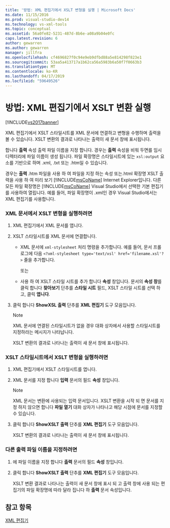 ```yaml
---
title: '방법: XML 편집기에서 XSLT 변형을 실행 | Microsoft Docs'
ms.date: 11/15/2016
ms.prod: visual-studio-dev14
ms.technology: vs-xml-tools
ms.topic: conceptual
ms.assetid: 56a0fe82-5231-487d-8b6e-a08a9b04e0fc
caps.latest.revision: 6
author: gewarren
ms.author: gewarren
manager: jillfra
ms.openlocfilehash: cf4696827f0c94e9eb9dfbd88a5e814298f823e1
ms.sourcegitcommit: 53aa5a413717a1b62ca56a5983b6a50f7f0663b3
ms.translationtype: MT
ms.contentlocale: ko-KR
ms.lasthandoff: 04/17/2019
ms.locfileid: "59649526"
---
```

# <a name="how-to-execute-an-xslt-transformation-from-the-xml-editor"></a>방법: XML 편집기에서 XSLT 변환 실행
[!INCLUDE[vs2017banner](../includes/vs2017banner.md)]

XML 편집기에서 XSLT 스타일시트를 XML 문서에 연결하고 변형을 수행하며 출력을 볼 수 있습니다. XSLT 변환의 결과로 나타나는 출력이 새 문서 창에 표시됩니다.  
  
 합니다 **출력** 속성 출력 파일 이름을 지정 합니다. 경우는 **출력** 속성을 비워 두면를 임시 디렉터리에 파일 이름이 생성 됩니다. 파일 확장명은 스타일시트에 있는 `xsl:output` 요소를 기반으로 하며 .xml, .txt 또는 .htm일 수 있습니다.  
  
 경우는 **출력** .htm 파일을 사용 하 여 파일을 지정 하는 속성 또는.html 확장명 XSLT 출력을 사용 하 여 미리 보기 [!INCLUDE[msCoName](../includes/msconame-md.md)] Internet Explorer입니다. 다른 모든 파일 확장명은 [!INCLUDE[msCoName](../includes/msconame-md.md)] Visual Studio에서 선택한 기본 편집기를 사용하여 열립니다. 예를 들어, 파일 확장명이 .xml인 경우 Visual Studio에서는 XML 편집기를 사용합니다.  
  
### <a name="to-execute-an-xslt-transformation-from-an-xml-document"></a>XML 문서에서 XSLT 변형을 실행하려면  
  
1.  XML 편집기에서 XML 문서를 엽니다.  
  
2.  XSLT 스타일시트를 XML 문서에 연결합니다.  
  
    -   XML 문서에 `xml-stylesheet` 처리 명령을 추가합니다. 예를 들어, 문서 프롤로그에 다음 `<?xml-stylesheet type='text/xsl' href='filename.xsl'?>` 줄을 추가합니다.  
  
         또는  
  
    -   사용 하 여 XSLT 스타일 시트를 추가 합니다 **속성** 창입니다. 문서의 **속성 창**를 클릭 합니다 **찾아보기** 단추를 **스타일 시트** 필드, XSLT 스타일 시트를 선택 하 고, 클릭 **엽니다**.  
  
3.  클릭 합니다 **ShowXSL 출력** 단추를 **XML 편집기** 도구 모음입니다.  
  
    > [!NOTE]
    >  XML 문서에 연결된 스타일시트가 없을 경우 대화 상자에서 사용할 스타일시트를 지정하라는 메시지가 나타납니다.  
    >   
    >  XSLT 변환의 결과로 나타나는 출력이 새 문서 창에 표시됩니다.  
  
### <a name="to-execute-an-xslt-transformation-from-an-xslt-style-sheet"></a>XSLT 스타일시트에서 XSLT 변형을 실행하려면  
  
1.  XML 편집기에서 XSLT 스타일시트를 엽니다.  
  
2.  XML 문서를 지정 합니다 **입력** 문서의 필드 **속성** 창입니다.  
  
    > [!NOTE]
    >  XML 문서는 변환에 사용되는 입력 문서입니다. XSLT 변환을 시작 되 면 문서를 지정 하지 않으면 합니다 **파일 열기** 대화 상자가 나타나고 해당 시점에 문서를 지정할 수 있습니다.  
  
3.  클릭 합니다 **ShowXSLT 출력** 단추를 **XML 편집기** 도구 모음입니다.  
  
     XSLT 변환의 결과로 나타나는 출력이 새 문서 창에 표시됩니다.  
  
### <a name="to-provide-a-different-output-file-name"></a>다른 출력 파일 이름을 지정하려면  
  
1.  에 파일 이름을 지정 합니다 **출력** 문서의 필드 **속성** 창입니다.  
  
2.  클릭 합니다 **ShowXSLT 출력** 단추를 **XML 편집기** 도구 모음입니다.  
  
     XSLT 변환 결과로 나타나는 출력이 새 문서 창에 표시 되 고 출력 창에 사용 되는 편집기의 파일 확장명에 따라 달라 집니다 하 **출력** 문서 속성입니다.  
  
## <a name="see-also"></a>참고 항목  
 [XML 편집기](../xml-tools/xml-editor.md)
